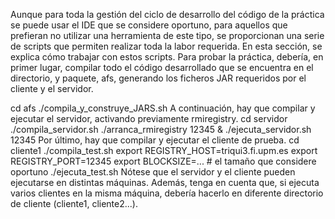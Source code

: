 Aunque para toda la gestión del ciclo de desarrollo del código de la práctica se 
puede usar el IDE que se considere oportuno, para aquellos que prefieran no utilizar 
una herramienta de este tipo, se proporcionan una serie de scripts que permiten realizar toda 
la labor requerida. En esta sección, se explica cómo trabajar con estos scripts. 
Para probar la práctica, debería, en primer lugar, 
compilar todo el código desarrollado que se encuentra en el directorio, 
y paquete, afs, generando los ficheros JAR requeridos por el cliente y el servidor.

cd afs 
./compila_y_construye_JARS.sh 
A continuación, hay que compilar y ejecutar el servidor, activando previamente rmiregistry. 
cd servidor 
./compila_servidor.sh 
./arranca_rmiregistry 12345 & 
./ejecuta_servidor.sh 12345 
Por último, hay que compilar y ejecutar el cliente de prueba. 
cd cliente1 
./compila_test.sh 
export REGISTRY_HOST=triqui3.fi.upm.es 
export REGISTRY_PORT=12345 
export BLOCKSIZE=... # el tamaño que considere oportuno 
./ejecuta_test.sh 
Nótese que el servidor y el cliente pueden ejecutarse en distintas máquinas.
Además, tenga en cuenta que, si ejecuta varios clientes en la misma máquina, 
debería hacerlo en diferente directorio de cliente (cliente1, cliente2...).